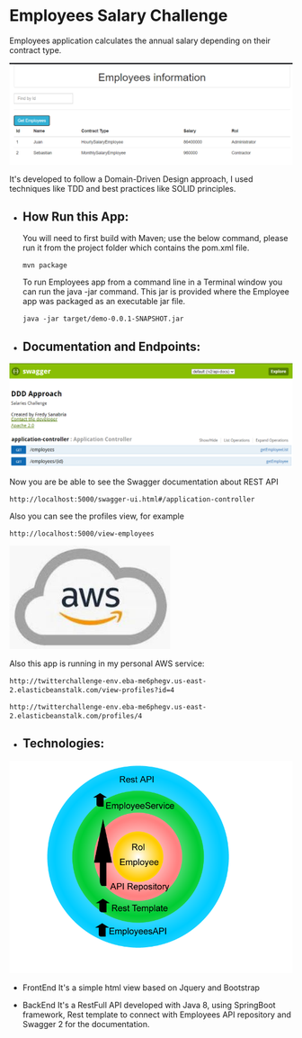 # Employees Salary Challenge
 Employees application calculates the annual salary depending on their contract type.
 
 ![Principal Screen](Assets/Employees.png)
 
 It's developed to follow a Domain-Driven Design approach, I  used techniques like TDD and best practices like SOLID principles.
 
  * How Run this App:
     - 
       You will need to first build with Maven; use the below command, please run it from the project folder which contains the pom.xml file.
       ```
       mvn package
       ```
       To run Employees app from a command line in a Terminal window you can run the java -jar command. This jar is provided where the Employee app was packaged as an executable jar file.
       ```
       java -jar target/demo-0.0.1-SNAPSHOT.jar
       ```       
  * Documentation and Endpoints:
     - 
 ![Principal Screen](Assets/Swagger.png)

   Now you are be able to see the Swagger documentation about REST API
       
   ```
   http://localhost:5000/swagger-ui.html#/application-controller
   ```
   Also you can see the profiles view, for example
       
   ```
   http://localhost:5000/view-employees
   ```       
![Principal Screen](Assets/aws.jpg)

  Also this app is running in my personal AWS service:
  ```
  http://twitterchallenge-env.eba-me6phegv.us-east-2.elasticbeanstalk.com/view-profiles?id=4
  ```
  ```
  http://twitterchallenge-env.eba-me6phegv.us-east-2.elasticbeanstalk.com/profiles/4
  ```
 * Technologies:
    - 
  ![Principal Screen](Assets/DDDEmployee.png)   
    
  + FrontEnd
        It's a simple html view based on Jquery and  Bootstrap
        
  + BackEnd
  It's a RestFull API developed with Java 8, using SpringBoot framework, Rest template to connect with Employees API repository and Swagger 2 for the documentation.
         
    
             
